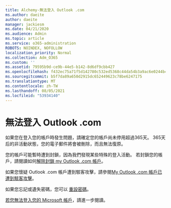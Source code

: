 ```yaml
---
title: Alchemy-無法登入 Outlook .com
ms.author: daeite
author: daeite
manager: jackiesm
ms.date: 04/21/2020
ms.audience: Admin
ms.topic: article
ms.service: o365-administration
ROBOTS: NOINDEX, NOFOLLOW
localization_priority: Normal
ms.collection: Adm_O365
ms.custom: ''
ms.assetid: 79595b9d-ce9b-44e5-b142-8d6df9cbb427
ms.openlocfilehash: f432ec75a71f5d142780c532ed5368c44da54b3a9ac6e0244b4a4a5127b0acff
ms.sourcegitcommit: b5f7da89a650d2915dc652449623c78be6247175
ms.translationtype: MT
ms.contentlocale: zh-TW
ms.lasthandoff: 08/05/2021
ms.locfileid: "53934140"
---
```

# <a name="cant-sign-in-to-outlookcom"></a>無法登入 Outlook .com

如果您在登入您的帳戶時發生問題，請確定您的帳戶尚未停用超過365天。 365天后的非活動狀態，您的電子郵件將會被刪除，而且無法復原。
  
您的帳戶可能暫時遭到封鎖，因為我們發現某些特殊的登入活動。 若封鎖您的帳戶，請閱讀如何[解除封鎖 my Outlook .com 帳戶](https://support.office.com/article/f4ad2701-d166-4d8b-8a6a-9af2a1f8a4c4.aspx)。 
  
如果您懷疑 Outlook .com 帳戶遭到駭客攻擊，請參閱[My Outlook .com 帳戶已遭到駭客攻擊](https://support.office.com/article/35993ac5-ac2f-494e-aacb-5232dda453d8.aspx)。
  
如果您忘記或遺失密碼，您可以 [重設密碼](https://go.microsoft.com/fwlink/p/?LinkID=242804)。
  
[若您無法登入您的 Microsoft 帳戶](https://go.microsoft.com/fwlink/p/?linkid=837479)，請進一步閱讀。
  

